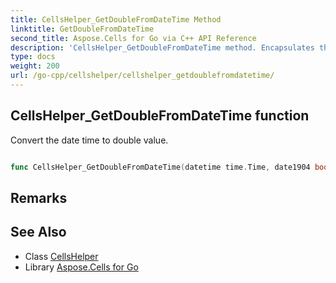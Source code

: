 ```yaml
---
title: CellsHelper_GetDoubleFromDateTime Method 
linktitle: GetDoubleFromDateTime
second_title: Aspose.Cells for Go via C++ API Reference
description: 'CellsHelper_GetDoubleFromDateTime method. Encapsulates the function that represents getdoublefromdatetime in Go.'
type: docs
weight: 200
url: /go-cpp/cellshelper/cellshelper_getdoublefromdatetime/
---
```


## CellsHelper_GetDoubleFromDateTime function

Convert the date time to double value.

```go

func CellsHelper_GetDoubleFromDateTime(datetime time.Time, date1904 bool)  (float64,  error) 

```

## Remarks


## See Also

* Class [CellsHelper](../)
* Library [Aspose.Cells for Go](../../)
